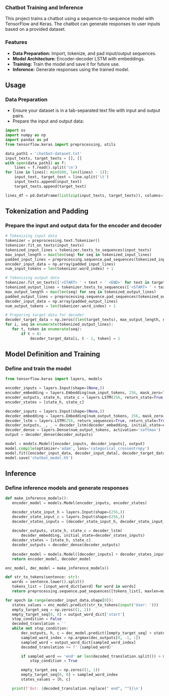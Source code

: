 ### Chatbot Training and Inference
This project trains a chatbot using a sequence-to-sequence model with TensorFlow and Keras. The chatbot can generate responses to user inputs based on a provided dataset.

### Features
- **Data Preparation:** Import, tokenize, and pad input/output sequences.
- **Model Architecture:** Encoder-decoder LSTM with embeddings.
- **Training:** Train the model and save it for future use.
- **Inference:** Generate responses using the trained model.

## Usage
### Data Preparation
- Ensure your dataset is in a tab-separated text file with input and output pairs.
- Prepare the input and output data:

```python
import os
import numpy as np
import pandas as pd
from tensorflow.keras import preprocessing, utils

data_path1 = 'chatbot-dataset.txt'
input_texts, target_texts = [], []
with open(data_path1) as f:
    lines = f.read().split('\n')
for line in lines[: min(600, len(lines) - 1)]:
    input_text, target_text = line.split('\t')
    input_texts.append(input_text)
    target_texts.append(target_text)

lines_df = pd.DataFrame(list(zip(input_texts, target_texts)), columns=['input', 'output'])
```
## Tokenization and Padding
### Prepare the input and output data for the encoder and decoder
 ```python
# Tokenizing input data
tokenizer = preprocessing.text.Tokenizer()
tokenizer.fit_on_texts(input_texts)
tokenized_input_lines = tokenizer.texts_to_sequences(input_texts)
max_input_length = max(len(seq) for seq in tokenized_input_lines)
padded_input_lines = preprocessing.sequence.pad_sequences(tokenized_input_lines, maxlen=max_input_length, padding='post')
encoder_input_data = np.array(padded_input_lines)
num_input_tokens = len(tokenizer.word_index) + 1

# Tokenizing output data
tokenizer.fit_on_texts(['<START> ' + text + ' <END>' for text in target_texts])
tokenized_output_lines = tokenizer.texts_to_sequences(['<START> ' + text + ' <END>' for text in target_texts])
max_output_length = max(len(seq) for seq in tokenized_output_lines)
padded_output_lines = preprocessing.sequence.pad_sequences(tokenized_output_lines, maxlen=max_output_length, padding='post')
decoder_input_data = np.array(padded_output_lines)
num_output_tokens = len(tokenizer.word_index) + 1

# Preparing target data for decoder
decoder_target_data = np.zeros((len(target_texts), max_output_length, num_output_tokens))
for i, seq in enumerate(tokenized_output_lines):
    for t, token in enumerate(seq):
        if t > 0:
            decoder_target_data[i, t - 1, token] = 1
```

## Model Definition and Training
### Define and train the model
 ```python
from tensorflow.keras import layers, models

encoder_inputs = layers.Input(shape=(None,))
encoder_embedding = layers.Embedding(num_input_tokens, 256, mask_zero=True)(encoder_inputs)
encoder_outputs, state_h, state_c = layers.LSTM(256, return_state=True, recurrent_dropout=0.2, dropout=0.2)(encoder_embedding)
encoder_states = [state_h, state_c]

decoder_inputs = layers.Input(shape=(None,))
decoder_embedding = layers.Embedding(num_output_tokens, 256, mask_zero=True)(decoder_inputs)
decoder_lstm = layers.LSTM(256, return_sequences=True, return_state=True, recurrent_dropout=0.2, dropout=0.2)
decoder_outputs, _, _ = decoder_lstm(decoder_embedding, initial_state=encoder_states)
decoder_dense = layers.Dense(num_output_tokens, activation='softmax')
output = decoder_dense(decoder_outputs)

model = models.Model([encoder_inputs, decoder_inputs], output)
model.compile(optimizer='adam', loss='categorical_crossentropy')
model.fit([encoder_input_data, decoder_input_data], decoder_target_data, batch_size=124, epochs=500)
model.save('chatbot_model.h5')
 ```
## Inference
### Define inference models and generate responses
 ```python
def make_inference_models():
    encoder_model = models.Model(encoder_inputs, encoder_states)

    decoder_state_input_h = layers.Input(shape=(256,))
    decoder_state_input_c = layers.Input(shape=(256,))
    decoder_states_inputs = [decoder_state_input_h, decoder_state_input_c]
    
    decoder_outputs, state_h, state_c = decoder_lstm(
        decoder_embedding, initial_state=decoder_states_inputs)
    decoder_states = [state_h, state_c]
    decoder_outputs = decoder_dense(decoder_outputs)
    
    decoder_model = models.Model([decoder_inputs] + decoder_states_inputs, [decoder_outputs] + decoder_states)
    return encoder_model, decoder_model

enc_model, dec_model = make_inference_models()

def str_to_tokens(sentence: str):
    words = sentence.lower().split()
    tokens_list = [input_word_dict[word] for word in words]
    return preprocessing.sequence.pad_sequences([tokens_list], maxlen=max_input_length, padding='post')

for epoch in range(encoder_input_data.shape[0]):
    states_values = enc_model.predict(str_to_tokens(input('User: ')))
    empty_target_seq = np.zeros((1, 1))
    empty_target_seq[0, 0] = output_word_dict['start']
    stop_condition = False
    decoded_translation = ''
    while not stop_condition:
        dec_outputs, h, c = dec_model.predict([empty_target_seq] + states_values)
        sampled_word_index = np.argmax(dec_outputs[0, -1, :])
        sampled_word = output_word_dict[sampled_word_index]
        decoded_translation += f' {sampled_word}'

        if sampled_word == 'end' or len(decoded_translation.split()) > max_output_length:
            stop_condition = True

        empty_target_seq = np.zeros((1, 1))
        empty_target_seq[0, 0] = sampled_word_index
        states_values = [h, c]

    print(f'Bot: {decoded_translation.replace(" end", "")}\n')

```







